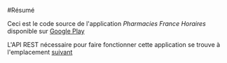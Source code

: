 #Résumé

Ceci est le code source de l'application *Pharmacies France Horaires* disponible sur [Google Play]( https://play.google.com/store/apps/details?id=fr.jdflaugergues.pharmacieplus)

L'API REST nécessaire pour faire fonctionner cette application se trouve à l'emplacement [suivant](https://github.com/jdflaugergues/api.pharmacieplus) 
